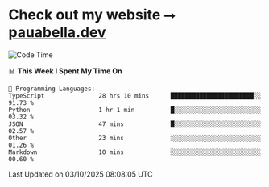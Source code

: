 # Check out my website ⭢ [pauabella.dev](https://pauabella.dev)

<!--START_SECTION:waka-->
![Code Time](http://img.shields.io/badge/Code%20Time-4%2C868%20hrs%2055%20mins-blue)

📊 **This Week I Spent My Time On** 

```text
💬 Programming Languages: 
TypeScript               28 hrs 10 mins      ███████████████████████░░   91.73 % 
Python                   1 hr 1 min          █░░░░░░░░░░░░░░░░░░░░░░░░   03.32 % 
JSON                     47 mins             █░░░░░░░░░░░░░░░░░░░░░░░░   02.57 % 
Other                    23 mins             ░░░░░░░░░░░░░░░░░░░░░░░░░   01.26 % 
Markdown                 10 mins             ░░░░░░░░░░░░░░░░░░░░░░░░░   00.60 % 
```


 Last Updated on 03/10/2025 08:08:05 UTC
<!--END_SECTION:waka-->
